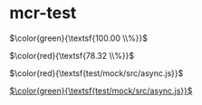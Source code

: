 # mcr-test

$\color{green}{\textsf{100.00 \\%}}$

$\color{red}{\textsf{78.32 \\%}}$

$\color{red}{\textsf{test/mock/src/async.js}}$

[$\color{green}{\textsf{test/mock/src/async.js}}$](https://www.link.com)